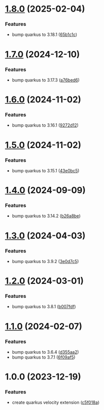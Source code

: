 # [1.8.0](https://github.com/CycriLabs/quarkus-velocity/compare/1.7.0...1.8.0) (2025-02-04)


### Features

* bump quarkus to 3.18.1 ([65b1c1c](https://github.com/CycriLabs/quarkus-velocity/commit/65b1c1c5e35ff3dca551b93e775145b970fd9fcc))

# [1.7.0](https://github.com/CycriLabs/quarkus-velocity/compare/1.6.0...1.7.0) (2024-12-10)


### Features

* bump quarkus to 3.17.3 ([a76bed6](https://github.com/CycriLabs/quarkus-velocity/commit/a76bed607ef34da04c1fcd1793dcca0740130a5e))

# [1.6.0](https://github.com/CycriLabs/quarkus-velocity/compare/1.5.0...1.6.0) (2024-11-02)


### Features

* bump quarkus to 3.16.1 ([9272d12](https://github.com/CycriLabs/quarkus-velocity/commit/9272d12a66ffd22190613e5337000618536ee2cf))

# [1.5.0](https://github.com/CycriLabs/quarkus-velocity/compare/1.4.0...1.5.0) (2024-11-02)


### Features

* bump quarkus to 3.15.1 ([43e0bc5](https://github.com/CycriLabs/quarkus-velocity/commit/43e0bc59d966dd5201d11f30ae2a8fec854c0b87))

# [1.4.0](https://github.com/CycriLabs/quarkus-velocity/compare/1.3.0...1.4.0) (2024-09-09)


### Features

* bump quarkus to 3.14.2 ([b26a8be](https://github.com/CycriLabs/quarkus-velocity/commit/b26a8beea5f629324bbf239a7e628d9a999a86d7))

# [1.3.0](https://github.com/CycriLabs/quarkus-velocity/compare/1.2.0...1.3.0) (2024-04-03)


### Features

* bump quarkus to 3.9.2 ([3e0d7c5](https://github.com/CycriLabs/quarkus-velocity/commit/3e0d7c541436eb93d2071b16ca970d51fc0d69ce))

# [1.2.0](https://github.com/CycriLabs/quarkus-velocity/compare/1.1.0...1.2.0) (2024-03-01)


### Features

* bump quarkus to 3.8.1 ([b007fdf](https://github.com/CycriLabs/quarkus-velocity/commit/b007fdf26d38a12650974e9043577ecf4964bb4a))

# [1.1.0](https://github.com/CycriLabs/quarkus-velocity/compare/1.0.0...1.1.0) (2024-02-07)


### Features

* bump quarkus to 3.6.4 ([d355aa2](https://github.com/CycriLabs/quarkus-velocity/commit/d355aa2519dfa6467ec3ded1a21c47c3c9b5e5d0))
* bump quarkus to 3.7.1 ([6f09af5](https://github.com/CycriLabs/quarkus-velocity/commit/6f09af58bb54838aa376503ff3751bb58f6c62d5))

# 1.0.0 (2023-12-19)


### Features

* create quarkus velocity extension ([c5f018a](https://github.com/CycriLabs/quarkus-velocity/commit/c5f018ab6eec29909bff41a0581bd0b46f4c59fe))
